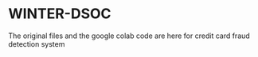 # WINTER-DSOC
The original files and the google colab code are here for credit card fraud detection system

